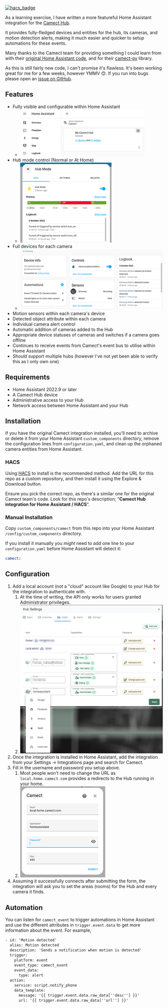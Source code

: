 [![hacs_badge](https://img.shields.io/badge/HACS-Custom-41BDF5.svg?style=for-the-badge)](https://github.com/hacs/integration)

As a learning exercise, I have written a more featureful Home Assistant integration for the [Camect Hub](https://camect.com/).

It provides fully-fledged devices and entities for the hub, its cameras, and motion detection alerts, making it much easier and quicker to setup automations for these events.

Many thanks to the Camect team for providing something I could learn from with their [original Home Assistant code](https://github.com/camect/home-assistant-integration), and for their [camect-py](https://github.com/camect/camect-py) library.

As this is still fairly new code, I can't promise it's flawless. It's been working great for me for a few weeks, however YMMV 😊. If you run into bugs please open an [issue on GitHub](https://github.com/Fr3d/camect-ha/issues).

## Features ##
- Fully visible and configurable within Home Assistant
  - ![HA Integrations](https://github.com/Fr3d/camect-ha/blob/main/.images/ha_integrations.png?raw=true)
- Hub mode control (Normal or At Home)
  - ![Hub mode](https://github.com/Fr3d/camect-ha/blob/main/.images/ha_hub_mode.png?raw=true)
- Full devices for each camera
  - ![Camera device](https://github.com/Fr3d/camect-ha/blob/main/.images/ha_camera_device.png?raw=true)
- Motion sensors within each camera's device
- Detected object attribute within each camera
- Individual camera alert control
- Automatic addition of cameras added to the Hub
- Appropriate device statuses of cameras and switches if a camera goes offline
- Continues to receive events from Camect's event bus to utilise within Home Assistant
- *Should* support multiple hubs (however I've not yet been able to verify this as I only own one)

## Requirements ##
- Home Assistant 2022.9 or later
- A Camect Hub device
- Administrative access to your Hub
- Network access between Home Assistant and your Hub

## Installation ##
If you have the original Camect integration installed, you'll need to archive or delete it from your Home Assistant `custom_components` directory, remove the configuration lines from `configuration.yaml`, and clean up the orphaned camera entities from Home Assistant.

### HACS ###
Using [HACS](https://hacs.xyz/) to install is the recommended method. Add the URL for this repo as a custom repository, and then install it using the Explore & Download button.

Ensure you pick the correct repo, as there's a similar one for the original Camect team's code. Look for this repo's description; "**Camect Hub integration for Home Assistant / HACS**".

### Manual Installation ###
Copy `custom_components/camect` from this repo into your Home Assistant `/config/custom_components` directory.

If you install it manually you *might* need to add one line to your `configuration.yaml` before Home Assistant will detect it:
```yaml
camect:
```

## Configuration ##

1. Add a local account (not a "cloud" account like Google) to your Hub for the integration to authenticate with.
   1. At the time of writing, the API only works for users granted Administrator privileges.
   2. ![Add local Camect Hub user](https://github.com/Fr3d/camect-ha/blob/main/.images/add_ha_user.png?raw=true)
2. Once the integration is installed in Home Assistant, add the integration from your Settings -> Integrations page and search for Camect.
3. Fill in the username and password you setup above.
   1. Most people won't need to change the URL as `local.home.camect.com` provides a redirects to the Hub running in your home.
   2. ![Camect HA Config](https://github.com/Fr3d/camect-ha/blob/main/.images/ha_configuration.png?raw=true)
4. Assuming it successfully connects after submitting the form, the integration will ask you to set the areas (rooms) for the Hub and every camera it finds.

## Automation ##
You can listen for `camect_event` to trigger automations in Home Assistant and use the different attributes in `trigger.event.data` to get more information about the event. For example,
```
- id: 'Motion detected'
  alias: Motion detected
  description: 'Sends a notification when motion is detected'
  trigger:
    platform: event
    event_type: camect_event
    event_data:
      type: alert
  action:
    service: script.notify_phone
    data_template:
      message: '{{ trigger.event.data.raw_data[''desc''] }}'
      url: '{{ trigger.event.data.raw_data[''url''] }}'

```
